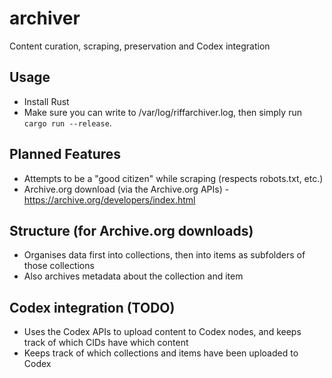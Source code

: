 # archiver
Content curation, scraping, preservation and Codex integration

## Usage
- Install Rust
- Make sure you can write to /var/log/riffarchiver.log, then simply run `cargo run --release`.

## Planned Features
- Attempts to be a "good citizen" while scraping (respects robots.txt, etc.)
- Archive.org download (via the Archive.org APIs) - https://archive.org/developers/index.html

## Structure (for Archive.org downloads)
- Organises data first into collections, then into items as subfolders of those collections
- Also archives metadata about the collection and item

## Codex integration (TODO)
- Uses the Codex APIs to upload content to Codex nodes, and keeps track of which CIDs have which content
- Keeps track of which collections and items have been uploaded to Codex
